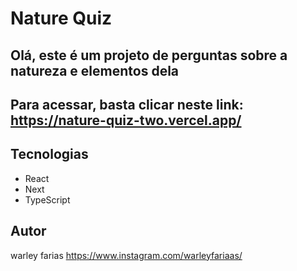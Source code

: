 # Nature Quiz

## Olá, este é um projeto de perguntas sobre a natureza e elementos dela

## Para acessar, basta clicar neste link:  https://nature-quiz-two.vercel.app/

## Tecnologias
- React
- Next
- TypeScript

  
## Autor
warley farias
https://www.instagram.com/warleyfariaas/

